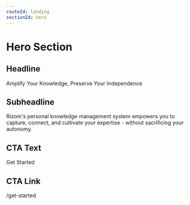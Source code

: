 ```yaml
---
routeId: landing
sectionId: hero
---
```


# Hero Section

## Headline

Amplify Your Knowledge, Preserve Your Independence

## Subheadline

Rizom's personal knowledge management system empowers you to capture, connect, and cultivate your expertise - without sacrificing your autonomy.

## CTA Text

Get Started

## CTA Link

/get-started
